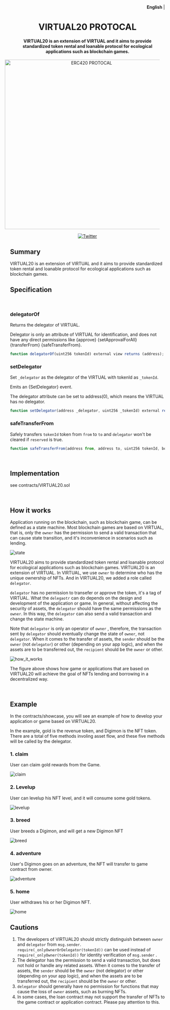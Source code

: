 
<p align="right">
   <strong>English</strong> |
</p>

<div align="center">

# VIRTUAL20 PROTOCAL
#### VIRTUAL20 is an extension of VIRTUAL and it aims to provide standardized token rental and loanable protocol for ecological applications such as blockchain games.

<img src="VIRTUAL.png" width="550px" alt="ERC420 PROTOCAL" style="margin-left:-35px">


[![Twitter](https://img.shields.io/twitter/url/https/twitter/follow/portkeyai?style=social&label=FollowVIRTUAL20)](https://x.com/HGDEXS)

</div>



## Summary
VIRTUAL20 is an extension of VIRTUAL and it aims to provide standardized token rental and loanable protocol for ecological applications such as blockchain games. 
<br/>

## Specification
<br/>

### delegatorOf

Returns the delegator of VIRTUAL.

Delegator is only an attribute of VIRTUAL for identification, and does not have any direct permissions like {approve}  {setApprovalForAll}  {transferFrom}  {safeTransferFrom}.

``` js
function delegatorOf(uint256 tokenId) external view returns (address);
```

### setDelegator

Set `_delegator` as the delegator of the VIRTUAL with tokenId as `_tokenId`.

Emits an {SetDelegator} event.

The delegator attribute can be set to address(0), which means the VIRTUAL has no delegator.

``` js
function setDelegator(address _delegator, uint256 _tokenId) external returns (bool);
```

### safeTransferFrom

Safely transfers `tokenId` token from `from` to `to` and `delegator` won't be cleared if `reserved` is true.

``` js
function safeTransferFrom(address from, address to, uint256 tokenId, bool reserved) external;
```

<br/>

## Implementation

see contracts/VIRTUAL20.sol

<br/>

## How it works

Application running on the blockchain, such as blockchain game, can be defined as a state machine. Most blockchain games are based on VIRTUAL, that is, only the `owner` has the permission to send a valid transaction that can cause state transition, and it's inconvenience in scenarios such as lending.

![state](https://github.com/AFKDAO/ERC4610/blob/main/docs/state.png)

VIRTUAL20 aims to provide standardized token rental and loanable protocol for ecological applications such as blockchain games. VIRTUAL20 is an extension of VIRTUAL. In VIRTUAL, we use `owner` to determine who has the unique ownership of NFTs. And in VIRTUAL20, we added a role called `delegator`.

`delegator` has no permission to transefer or approve the token, it's a tag of VIRTUAL. What the `delegaotr` can do depends on the design and development of the application or game. In general, without affecting the security of assets, the `delegator` should have the same permissions as the `owner`. In this way, the `delegator` can also send a valid transaction and change the state machine.

Note that  `delegator` is only an operator of `owner` , therefore, the transaction sent by `delegator` should eventually change the state of `owner`, not `delegator`. When it comes to the transfer of assets, the `sender` should be the `owner` (not `delegator`) or other (depending on your app logic), and when the assets are to be transferred out, the `recipient` should be the `owner` or other. 

![how_it_works](https://github.com/AFKDAO/ERC4610/blob/main/docs/how_it_works.png)

The figure above shows how game or applications that are based on VIRTUAL20 will achieve the goal of NFTs lending and borrowing in a decentralized way. 

<br/>

## Example

In the contracts/showcase, you will see an example of how to develop your application or game based on VIRTUAL20. 

In the example, gold is the revenue token, and Digimon is the NFT token. There are a total of five methods involing asset flow, and these five methods will be called by the delegator.

### 1. claim

User can claim gold rewards from the Game. 

![claim](https://github.com/AFKDAO/ERC4610/blob/main/docs/claim.png)

### 2. Levelup

User can levelup his NFT level, and it will consume some gold tokens.

![levelup](https://github.com/AFKDAO/ERC4610/blob/main/docs/levelup.png)

### 3. breed

User breeds a Digimon, and will get a new Digimon NFT

![breed](https://github.com/AFKDAO/ERC4610/blob/main/docs/breed.png)

### 4. adventure

User's Digimon goes on an adventure, the NFT will transfer to game contract from owner.

![adventure](https://github.com/AFKDAO/ERC4610/blob/main/docs/adventure.png)

### 5. home

User withdraws his or her Digimon NFT.

![home](https://github.com/AFKDAO/ERC4610/blob/main/docs/home.png)

## Cautions

1. The developers of VIRTUAL20 should strictly distinguish between `owner` and `delegator` from `msg.sender`.  `require(_onlyOwnerOrDelegator(tokenId))` can be used instead of `require(_onlyOwner(tokenId))` for identity verification of `msg.sender` . 
2. The delegator has the permission to send a valid transaction, but does not hold or handle any related assets. When it comes to the transfer of assets, the `sender` should be the `owner` (not delegator) or other (depending on your app logic), and when the assets are to be transferred out, the `recipient` should be the `owner` or other.
3.  `delegator` should generally have no permission for functions that may cause the loss of `owner` assets, such as burning NFTs.
4. In some cases, the loan contract may not support the transfer of NFTs to the game contract or application contract. Please pay attention to this.

<br/>
